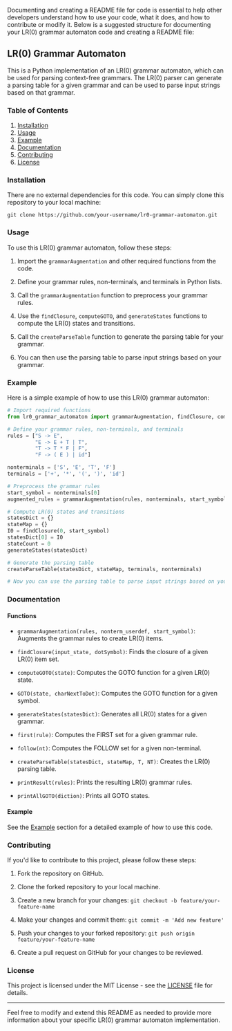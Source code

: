 Documenting and creating a README file for code is essential to help other developers understand how to use your code, what it does, and how to contribute or modify it. Below is a suggested structure for documenting your LR(0) grammar automaton code and creating a README file:

## LR(0) Grammar Automaton

This is a Python implementation of an LR(0) grammar automaton, which can be used for parsing context-free grammars. The LR(0) parser can generate a parsing table for a given grammar and can be used to parse input strings based on that grammar.

### Table of Contents

1. [Installation](#installation)
2. [Usage](#usage)
3. [Example](#example)
4. [Documentation](#documentation)
5. [Contributing](#contributing)
6. [License](#license)

### Installation <a name="installation"></a>

There are no external dependencies for this code. You can simply clone this repository to your local machine:

```shell
git clone https://github.com/your-username/lr0-grammar-automaton.git
```

### Usage <a name="usage"></a>

To use this LR(0) grammar automaton, follow these steps:

1. Import the `grammarAugmentation` and other required functions from the code.

2. Define your grammar rules, non-terminals, and terminals in Python lists.

3. Call the `grammarAugmentation` function to preprocess your grammar rules.

4. Use the `findClosure`, `computeGOTO`, and `generateStates` functions to compute the LR(0) states and transitions.

5. Call the `createParseTable` function to generate the parsing table for your grammar.

6. You can then use the parsing table to parse input strings based on your grammar.

### Example <a name="example"></a>

Here is a simple example of how to use this LR(0) grammar automaton:

```python
# Import required functions
from lr0_grammar_automaton import grammarAugmentation, findClosure, computeGOTO, generateStates, createParseTable

# Define your grammar rules, non-terminals, and terminals
rules = ["S -> E",
         "E -> E + T | T",
         "T -> T * F | F",
         "F -> ( E ) | id"]

nonterminals = ['S', 'E', 'T', 'F']
terminals = ['+', '*', '(', ')', 'id']

# Preprocess the grammar rules
start_symbol = nonterminals[0]
augmented_rules = grammarAugmentation(rules, nonterminals, start_symbol)

# Compute LR(0) states and transitions
statesDict = {}
stateMap = {}
I0 = findClosure(0, start_symbol)
statesDict[0] = I0
stateCount = 0
generateStates(statesDict)

# Generate the parsing table
createParseTable(statesDict, stateMap, terminals, nonterminals)

# Now you can use the parsing table to parse input strings based on your grammar.
```

### Documentation <a name="documentation"></a>

#### Functions

- `grammarAugmentation(rules, nonterm_userdef, start_symbol)`: Augments the grammar rules to create LR(0) items.

- `findClosure(input_state, dotSymbol)`: Finds the closure of a given LR(0) item set.

- `computeGOTO(state)`: Computes the GOTO function for a given LR(0) state.

- `GOTO(state, charNextToDot)`: Computes the GOTO function for a given symbol.

- `generateStates(statesDict)`: Generates all LR(0) states for a given grammar.

- `first(rule)`: Computes the FIRST set for a given grammar rule.

- `follow(nt)`: Computes the FOLLOW set for a given non-terminal.

- `createParseTable(statesDict, stateMap, T, NT)`: Creates the LR(0) parsing table.

- `printResult(rules)`: Prints the resulting LR(0) grammar rules.

- `printAllGOTO(diction)`: Prints all GOTO states.

#### Example

See the [Example](#example) section for a detailed example of how to use this code.

### Contributing <a name="contributing"></a>

If you'd like to contribute to this project, please follow these steps:

1. Fork the repository on GitHub.

2. Clone the forked repository to your local machine.

3. Create a new branch for your changes: `git checkout -b feature/your-feature-name`

4. Make your changes and commit them: `git commit -m 'Add new feature'`

5. Push your changes to your forked repository: `git push origin feature/your-feature-name`

6. Create a pull request on GitHub for your changes to be reviewed.

### License <a name="license"></a>

This project is licensed under the MIT License - see the [LICENSE](LICENSE) file for details.

---

Feel free to modify and extend this README as needed to provide more information about your specific LR(0) grammar automaton implementation.
